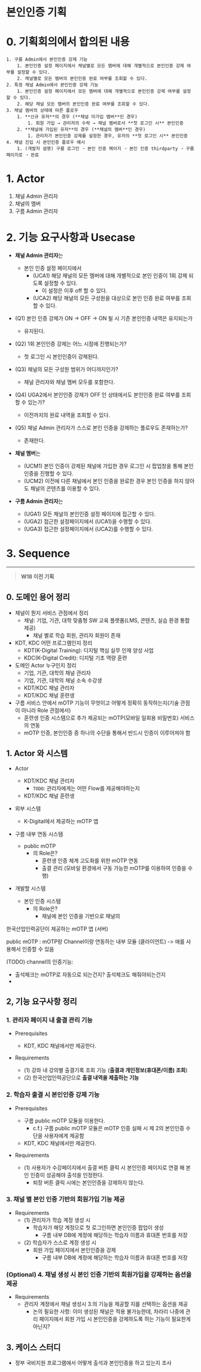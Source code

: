 # 본인인증 기획

# 0. 기획회의에서 합의된 내용

```
1. 구름 Admin에서 본인인증 강제 기능
    1. 본인인증 설정 페이지에서 채널별로 모든 멤버에 대해 개별적으로 본인인증 강제 여부를 설정할 수 있다.
    2. 채널별로 모든 멤버의 본인인증 완료 여부를 조회할 수 있다.
2. 특정 채널 Admin에서 본인인증 강제 기능
    1. 본인인증 설정 페이지에서 모든 멤버에 대해 개별적으로 본인인증 강제 여부를 설정할 수 있다.
    2. 해당 채널 모든 멤버의 본인인증 완료 여부를 조회할 수 있다.
3. 채널 멤버의 상태에 따른 플로우
    1. **신규 유저**의 경우 (**채널 미가입 멤버**인 경우)
        1. 회원 가입 → 관리자의 수락 → 채널 멤버로서 **첫 로그인 시** 본인인증
    2. **채널에 가입된 유저**의 경우 (**채널의 멤버**인 경우)
        1. 관리자가 본인인증 강제를 설정한 경우, 유저의 **첫 로그인 시** 본인인증
4. 채널 진입 시 본인인증 플로우 예시
    1. (개발자 설명) 구름 로그인 ➝ 본인 인증 페이지 ➝ 본인 인증 thirdparty ➝ 구름 페이지로 ➝ 완료
```

# 1. Actor

1. 채널 Admin 관리자
2. 채널의 멤버
3. 구름 Admin 관리자

# 2. 기능 요구사항과 Usecase


- **채널 Admin 관리자**는
  - 본인 인증 설정 페이지에서
    - (UCA1) 해당 채널의 모든 멤버에 대해 개별적으로 본인 인증이 1회 강제 되도록 설정할 수 있다.
      - 이 설정은 이후 off 할 수 있다.
    - (UCA2) 해당 채널의 모든 구성원을 대상으로 본인 인증 완료 여부를 조회할 수 있다.


- (Q1) 본인 인증 강제가 ON -> OFF -> ON 될 시 기존 본인인증 내역은 유지되는가
  - 유지된다.


- (Q2) 1회 본인인증 강제는 어느 시점에 진행되는가?
  - 첫 로그인 시 본인인증이 강제된다.


- (Q3) 채널의 모든 구성원 범위가 어디까지인가?
  - 채널 관리자와 채널 멤버 모두를 포함한다.


- (Q4) UGA2에서 본인인증 강제가 OFF 인 상태에서도 본인인증 완료 여부를 조회할 수 있는가?
  - 이전까지의 완료 내역을 조회할 수 있다.

- (Q5) 채널 Admin 관리자가 스스로 본인 인증을 강제하는 플로우도 존재하는가?
  - 존재한다.


- **채널 멤버**는
  - (UCM1) 본인 인증이 강제된 채널에 가입한 경우 로그인 시 팝업창을 통해 본인 인증을 진행할 수 있다.
  - (UCM2) 이전에 다른 채널에서 본인 인증을 완료한 경우 본인 인증을 하지 않아도 채널의 콘텐츠를 이용할 수 있다.


- **구름 Admin 관리자**는
    - (UGA1) 모든 채널의 본인인증 설정 페이지에 접근할 수 있다.
    - (UGA2) 접근한 설정페이지에서 (UCA1)을 수행할 수 있다. 
    - (UGA3) 접근한 설정페이지에서 (UCA2)를 수행할 수 있다. 


# 3. Sequence


---

> **W18 이전 기획**

## 0. 도메인 용어 정리

- 채널이 뭔지 서비스 관점에서 정리
  - 채널: 기업, 기관, 대학 맞춤형 SW 교육 플랫폼(LMS, 콘텐츠, 실습 환경 통합 제공)
    - 채널 별로 학습 회원, 관리자 회원이 존재
- KDT, KDC 어떤 프로그램인지 정리
  - KDT(K-Digital Training): 디지털 핵심 실무 인재 양성 사업 
  - KDC(K-Digital Credit): 디지털 기초 역량 훈련
- 도메인 Actor 누구인지 정리
  - 기업, 기관, 대학의 채널 관리자
  - 기업, 기관, 대학의 채널 소속 수강생
  - KDT/KDC 채널 관리자
  - KDT/KDC 채널 훈련생
- 구름 서비스 안에서 mOTP 기능이 무엇이고 어떻게 정확히 동작하는지(기술 관점이 아니라 Role 관점에서)
  - 훈련생 인증 시스템으로 추가 제공되는 mOTP(모바일 일회용 비밀번호) 서비스의 연동
  - mOTP 인증, 본인인증 증 하나의 수단을 통해서 반드시 인증이 이루어져야 함

## 1. Actor 와 시스템

- Actor
  - KDT/KDC 채널 관리자
    - `TODO`: 관리자에게는 어떤 Flow를 제공해야하는지
  - KDT/KDC 채널 훈련생

  
- 외부 시스템
  - K-Digital에서 제공하는 mOTP 앱


- 구름 내부 연동 시스템
  - public mOTP
    - 의 Role은?
      - 훈련생 인증 체계 고도화를 위한 mOTP 연동
      - 출결 관리 (모바일 환경에서 구동 가능한 mOTP를 이용하여 인증을 수행)


- 개발할 시스템
  - 본인 인증 시스템
    - 의 Role은?
      - 채널에 본인 인증을 기반으로 채널의  


한국산업인력공단이 제공하는 mOTP 앱 (서버)

public mOTP : mOTP랑 Channel이랑 연동하는 내부 모듈 (클라이언트) -> 애를 사용해서 인증할 수 있음

(TODO) channel의 인증기능: 
  - 출석체크는 mOTP로 자동으로 되는건지? 출석체크도 해줘야되는건지 
  - 

## 2, 기능 요구사항 정리


### 1. 관리자 페이지 내 출결 관리 기능

- Prerequisites
  - KDT, KDC 채널에서만 제공한다.


- Requirements
  - (1) 강좌 내 강의별 출결기록 조회 기능 (**출결과 개인정보(휴대폰/이름) 조회**)
  - (2) 한국산업인력공단으로 **출결 내역을 제출하는 기능**

### 2. 학습자 출결 시 본인인증 강제 기능

- Prerequisites
  - 구름 public mOTP 모듈을 이용한다.
    - c.f.) 구름 public mOTP 모듈은 mOTP 인증 실패 시 제 2의 본인인증 수단을 사용자에게 제공함
  - KDT, KDC 채널에서만 제공한다.


- Requirements
  - (1) 사용자가 수강페이지에서 출결 버튼 클릭 시 본인인증 페이지로 연결 해 본인 인증이 성공해야 출석을 인정한다. 
    - 퇴장 버튼 클릭 시에는 본인인증을 강제하지 않는다.

### 3. 채널 별 본인 인증 기반의 회원가입 기능 제공 

- Requirements
  - (1) 관리자가 학습 계정 생성 시
    - 학습자가 해당 계정으로 첫 로그인하면 본인인증 팝업이 생성
      - 구름 내부 DB에 계정에 해당하는 학습자 이름과 휴대폰 번호를 저장
  - (2) 학습자가 스스로 계정 생성 시
    - 회원 가입 페이지에서 본인인증을 강제
      - 구름 내부 DB에 계정에 해당하는 학습자 이름과 휴대폰 번호를 저장

### (Optional) 4. 채널 생성 시 본인 인증 기반의 회원가입을 강제하는 옵션을 제공 

- Requirements 
  - 관리자 계정에서 채널 생성시 3.의 기능을 제공할 지를 선택하는 옵션을 제공
    - 논의 필요한 사항: 이미 생성된 채널은 적용 불가능한데, 차라리 나중에 관리 페이지에서 회원 가입 시 본인인증을 강제하도록 하는 기능이 필요한게 아닌지?


## 3. 케이스 스터디

- 정부 국비지원 프로그램에서 어떻게 출석과 본인인증을 하고 있는지 조사

